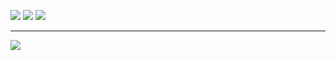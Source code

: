 <img src="https://media.discordapp.net/attachments/1097207631988396155/1109040620741341204/image.png?width=1390&height=601"></img>
![](https://github-readme-stats.vercel.app/api?username=cry1s&theme=tokyonight&hide_border=true&include_all_commits=true&count_private=true)
![](https://github-readme-stats.vercel.app/api/top-langs/?username=cry1s&theme=tokyonight&hide_border=true&include_all_commits=true&count_private=true&layout=compact)
<!-- ![](https://github-readme-streak-stats.herokuapp.com/?user=cry1s&theme=tokyonight&hide_border=true) -->

---
[![](https://visitcount.itsvg.in/api?id=cry1s&icon=0&color=0)](https://visitcount.itsvg.in)

<!-- Proudly created with GPRM ( https://gprm.itsvg.in ) -->
